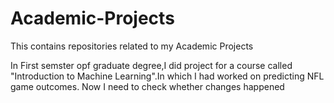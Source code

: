 # Academic-Projects
This contains repositories related to my Academic Projects

In First semster opf graduate degree,I did project for a course called "Introduction to Machine Learning".In which I had worked on predicting NFL game outcomes.
Now I need to check whether changes happened
